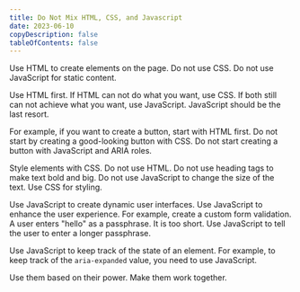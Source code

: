 ```yaml
---
title: Do Not Mix HTML, CSS, and Javascript
date: 2023-06-10
copyDescription: false
tableOfContents: false
---
```


Use HTML to create elements on the page. Do not use CSS. Do not use JavaScript for static content.

Use HTML first. If HTML can not do what you want, use CSS. If both still can not achieve what you want, use JavaScript. JavaScript should be the last resort.

For example, if you want to create a button, start with HTML first. Do not start by creating a good-looking button with CSS. Do not start creating a button with JavaScript and ARIA roles.

Style elements with CSS. Do not use HTML. Do not use heading tags to make text bold and big. Do not use JavaScript to change the size of the text. Use CSS for styling.

Use JavaScript to create dynamic user interfaces. Use JavaScript to enhance the user experience. For example, create a custom form validation. A user enters "hello" as a passphrase. It is too short. Use JavaScript to tell the user to enter a longer passphrase.

Use JavaScript to keep track of the state of an element. For example, to keep track of the `aria-expanded` value, you need to use JavaScript.

Use them based on their power. Make them work together.
